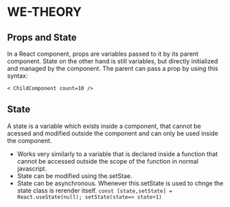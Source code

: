 # WE-THEORY

## Props and State
In a React component, props are variables passed to it by its parent component. State on the other hand is still variables, but directly initialized and managed by the component.
The parent can pass a prop by using this syntax:
````
< ChildComponent count=10 />
````
## State 
A state is a variable which exists inside a component, that cannot be acessed and modified outside the component and can only be used inside the component.
* Works very similarly to a variable that is declared inside a function that cannot be accessed outside the scope of the function in normal javascript.
* State can be modified using the.setStae.
* State can be asynchronous.
 Whenever this.setState is used to chnge the state class is rerender itself.
 `const [state,setState] = React.useState(null);
    setState(state=> state+1)`